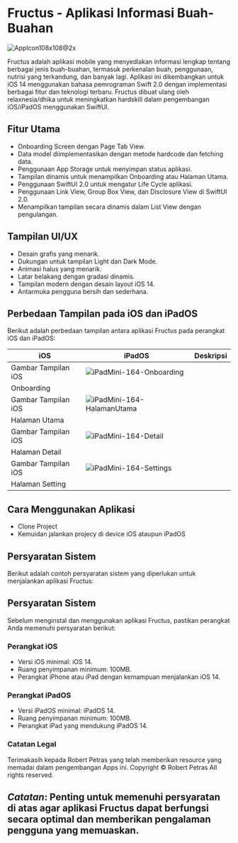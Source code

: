 # Fructus - Aplikasi Informasi Buah-Buahan

![AppIcon108x108@2x](https://github.com/realxnesia/Fructus/assets/44283430/649cbc56-3c8b-4377-87ae-4f543d8e02a7)


Fructus adalah aplikasi mobile yang menyediakan informasi lengkap tentang berbagai jenis buah-buahan, termasuk perkenalan buah, penggunaan, nutrisi yang terkandung, dan banyak lagi. Aplikasi ini dikembangkan untuk iOS 14 menggunakan bahasa pemrograman Swift 2.0 dengan implementasi berbagai fitur dan teknologi terbaru.
Fructus dibuat ulang oleh relaxnesia/dhika untuk meningkatkan hardskill dalam pengembangan iOS/iPadOS menggunakan SwiftUI.

## Fitur Utama

- Onboarding Screen dengan Page Tab View.
- Data model diimplementasikan dengan metode hardcode dan fetching data.
- Penggunaan App Storage untuk menyimpan status aplikasi.
- Tampilan dinamis untuk menampilkan Onboarding atau Halaman Utama.
- Penggunaan SwiftUI 2.0 untuk mengatur Life Cycle aplikasi.
- Penggunaan Link View, Group Box View, dan Disclosure View di SwiftUI 2.0.
- Menampilkan tampilan secara dinamis dalam List View dengan pengulangan.

## Tampilan UI/UX

- Desain grafis yang menarik.
- Dukungan untuk tampilan Light dan Dark Mode.
- Animasi halus yang menarik.
- Latar belakang dengan gradasi dinamis.
- Tampilan modern dengan desain layout iOS 14.
- Antarmuka pengguna bersih dan sederhana.

## Perbedaan Tampilan pada iOS dan iPadOS

Berikut adalah perbedaan tampilan antara aplikasi Fructus pada perangkat iOS dan iPadOS:

| iOS | iPadOS | Deskripsi |
|-----|-------|-----------|
| Gambar Tampilan iOS | ![iPadMini-164-Onboarding](https://github.com/realxnesia/Fructus/assets/44283430/8499e88e-2e78-4bc5-bfdb-0df4b575728a)
 | Onboarding |
| Gambar Tampilan iOS | ![iPadMini-164-HalamanUtama](https://github.com/realxnesia/Fructus/assets/44283430/9ef4e578-b113-43e4-a71c-1227aab5d723)
 | Halaman Utama |
| Gambar Tampilan iOS |  ![iPadMini-164-Detail](https://github.com/realxnesia/Fructus/assets/44283430/86b2ebef-4b47-46ad-9bf4-525d8539bfe6)
| Halaman Detail |
| Gambar Tampilan iOS | ![iPadMini-164-Settings](https://github.com/realxnesia/Fructus/assets/44283430/e5fec42b-3982-4ecb-a4d3-b04bd25b3be6)
 | Halaman Setting |

## Cara Menggunakan Aplikasi
- Clone Project
- Kemuidan jalankan projecy di device iOS ataupun iPadOS

## Persyaratan Sistem
Berikut adalah contoh persyaratan sistem yang diperlukan untuk menjalankan aplikasi Fructus:

## Persyaratan Sistem

Sebelum menginstal dan menggunakan aplikasi Fructus, pastikan perangkat Anda memenuhi persyaratan berikut:

### Perangkat iOS

- Versi iOS minimal: iOS 14.
- Ruang penyimpanan minimum: 100MB.
- Perangkat iPhone atau iPad dengan kemampuan menjalankan iOS 14.

### Perangkat iPadOS

- Versi iPadOS minimal: iPadOS 14.
- Ruang penyimpanan minimum: 100MB.
- Perangkat iPad yang mendukung iPadOS 14.

### Catatan Legal

Terimakasih kepada Robert Petras yang telah memberikan resource yang memadai dalam pengembangan Apps ini.
Copyright © Robert Petras All rights reserved.

*Catatan*: Penting untuk memenuhi persyaratan di atas agar aplikasi Fructus dapat berfungsi secara optimal dan memberikan pengalaman pengguna yang memuaskan.
---
